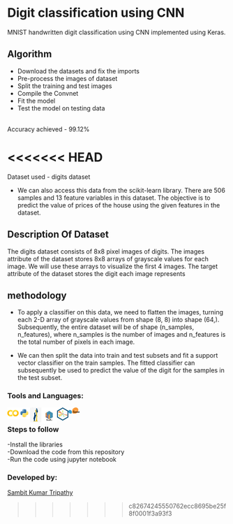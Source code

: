 # Digit classification using CNN
MNIST handwritten digit classification using CNN implemented using Keras.
<h2>Algorithm</h2><ul>
<li>Download the datasets and fix the imports
<li>Pre-process the images of dataset
<li>Split the training and test images
<li>Compile the Convnet
<li>Fit the model
<li>Test the model on testing data
</ul>
</br>Accuracy achieved - 99.12%

<<<<<<< HEAD
=======
Dataset used - digits dataset

* We can also access this data from the scikit-learn library. There are 506 samples and 13 feature variables in this dataset. The objective is to predict the value of prices of the house using the given features in the dataset. 

## Description Of Dataset
The digits dataset consists of 8x8 pixel images of digits. The images attribute of the dataset stores 8x8 arrays of grayscale values for each image. We will use these arrays to visualize the first 4 images. The target attribute of the dataset stores the digit each image represents

## methodology
* To apply a classifier on this data, we need to flatten the images, turning each 2-D array of grayscale values from shape (8, 8) into shape (64,). Subsequently, the entire dataset will be of shape (n_samples, n_features), where n_samples is the number of images and n_features is the total number of pixels in each image.

* We can then split the data into train and test subsets and fit a support vector classifier on the train samples. The fitted classifier can subsequently be used to predict the value of the digit for the samples in the test subset.

### Tools and Languages:
<img align="left" alt="Google Colab" width="26px" src="colab.png" />
<img align="left" alt="Python" width="26px" src="python.png" />
<img align="left" alt="pandas" width="26px" height="34px" src="pandas.png" />
<img align="left" alt="numpy" width="36px" src="numpy.png" />
<img align="left" alt="matplotlib" width="26px" src="matplotlib.png" />
<img align="left" alt="Scikit_learn" width="26px" src="Scikit_learn.png" />
<br>

### Steps to follow
-Install the libraries<br>
-Download the code from this repository<br>
-Run the code using jupyter notebook<br>

### Developed by:
<a href="https://github.com/sambit221">Sambit Kumar Tripathy</a>
>>>>>>> c82674245550762ecc8695be25f8f0001f3a93f3
